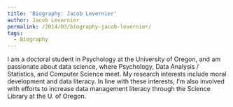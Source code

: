 ```yaml
---
title: 'Biography: Jacob Levernier'
author: Jacob Levernier
permalink: /2014/03/biography-jacob-levernier/
tags:
  - Biography
---
```

I am a doctoral student in Psychology at the University of Oregon, and am passionate about data science, where Psychology, Data Analysis / Statistics, and Computer Science meet. My research interests include moral development and data literacy. In line with these interests, I&#8217;m also involved with efforts to increase data management literacy through the Science Library at the U. of Oregon.
